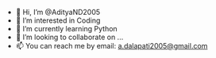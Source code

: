 - 👋 Hi, I’m @AdityaND2005
- 👀 I’m interested in Coding
- 🌱 I’m currently learning Python
- 💞️ I’m looking to collaborate on ...
- 📫 You can reach me by email: a.dalapati2005@gmail.com

<!---
AdityaND2005/AdityaND2005 is a ✨ special ✨ repository because its `README.md` (this file) appears on your GitHub profile.
You can click the Preview link to take a look at your changes.
--->
